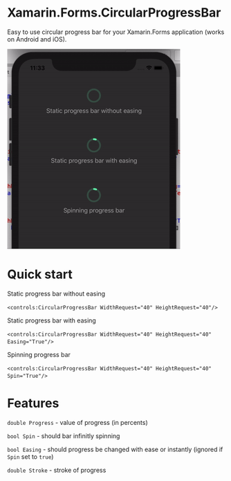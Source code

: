 # Xamarin.Forms.CircularProgressBar

Easy to use circular progress bar for your Xamarin.Forms application (works on Android and iOS).

<img src="https://github.com/VictorKochetkov/Xamarin.Forms.CircularProgressBar/blob/master/github/showcase.gif?raw=true" alt="showcase">

# Quick start
Static progress bar without easing

`<controls:CircularProgressBar WidthRequest="40" HeightRequest="40"/>`

Static progress bar with easing

`<controls:CircularProgressBar WidthRequest="40" HeightRequest="40" Easing="True"/>`

Spinning progress bar

`<controls:CircularProgressBar WidthRequest="40" HeightRequest="40" Spin="True"/> `

# Features
`double Progress` - value of progress (in percents)

`bool Spin` - should bar infinitly spinning

`bool Easing` - should progress be changed with ease or instantly (ignored if `Spin` set to `true`)

`double Stroke` - stroke of progress
